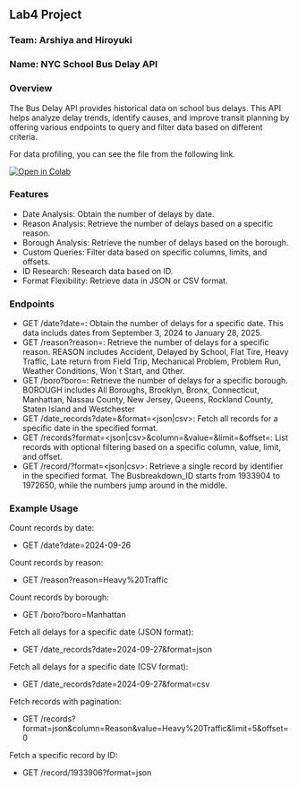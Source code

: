 ## Lab4 Project

### Team: Arshiya and Hiroyuki

### Name: NYC School Bus Delay API

### Overview
The Bus Delay API provides historical data on school bus delays. This API helps analyze delay trends, identify causes, and improve transit planning by offering various endpoints to query and filter data based on different criteria.

For data profiling, you can see the file from the following link.

[![Open in Colab](https://colab.research.google.com/assets/colab-badge.svg)](https://colab.research.google.com/drive/1gL7F68s0Me0sfwUb0SlFPBCmHteSW5MY?usp=sharing)

### Features
- Date Analysis: Obtain the number of delays by date.
- Reason Analysis: Retrieve the number of delays based on a specific reason.
- Borough Analysis: Retrieve the number of delays based on the borough.
- Custom Queries: Filter data based on specific columns, limits, and offsets.
- ID Research: Research data based on ID.
- Format Flexibility: Retrieve data in JSON or CSV format.

### Endpoints
- GET /date?date=<YYYY-MM-DD>: Obtain the number of delays for a specific date. This data includs dates from September 3, 2024 to January 28, 2025.
- GET /reason?reason=<REASON>: Retrieve the number of delays for a specific reason. REASON includes Accident, Delayed by School, Flat Tire, Heavy Traffic, Late return from Field Trip, Mechanical Problem, Problem Run, Weather Conditions, Won`t Start, and Other.
- GET /boro?boro=<BOROUGH>: Retrieve the number of delays for a specific borough. BOROUGH includes All Boroughs, Brooklyn, Bronx, Connecticut, Manhattan, Nassau County, New Jersey, Queens, Rockland County, Staten Island and Westchester
- GET /date_records?date=<YYYY-MM-DD>&format=<json|csv>: Fetch all records for a specific date in the specified format.
- GET /records?format=<json|csv>&column=<COLUMN>&value=<VALUE>&limit=<LIMIT>&offset=<OFFSET>: List records with optional filtering based on a specific column, value, limit, and offset.
- GET /record/<ID>?format=<json|csv>: Retrieve a single record by identifier in the specified format. The Busbreakdown_ID starts from 1933904 to 1972650, while the numbers jump around in the middle.

### Example Usage

Count records by date:
- GET /date?date=2024-09-26

Count records by reason:
- GET /reason?reason=Heavy%20Traffic

Count records by borough:
- GET /boro?boro=Manhattan

Fetch all delays for a specific date (JSON format):
- GET /date_records?date=2024-09-27&format=json

Fetch all delays for a specific date (CSV format):
- GET /date_records?date=2024-09-27&format=csv

Fetch records with pagination:
- GET /records?format=json&column=Reason&value=Heavy%20Traffic&limit=5&offset=0

Fetch a specific record by ID:
- GET /record/1933906?format=json
